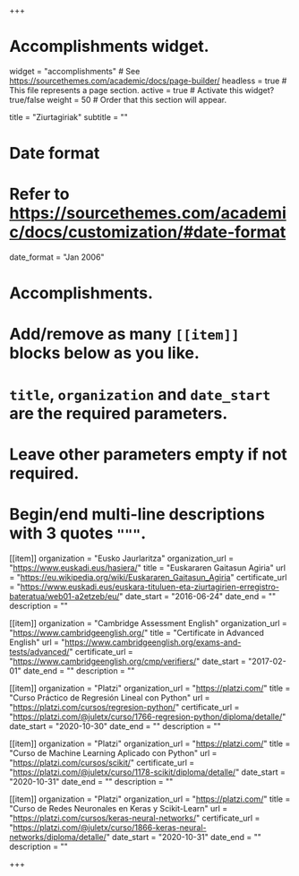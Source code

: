 +++
# Accomplishments widget.
widget = "accomplishments"  # See https://sourcethemes.com/academic/docs/page-builder/
headless = true  # This file represents a page section.
active = true  # Activate this widget? true/false
weight = 50  # Order that this section will appear.

title = "Ziurtagiriak"
subtitle = ""

# Date format
#   Refer to https://sourcethemes.com/academic/docs/customization/#date-format
date_format = "Jan 2006"

# Accomplishments.
#   Add/remove as many `[[item]]` blocks below as you like.
#   `title`, `organization` and `date_start` are the required parameters.
#   Leave other parameters empty if not required.
#   Begin/end multi-line descriptions with 3 quotes `"""`.

[[item]]
  organization = "Eusko Jaurlaritza"
  organization_url = "https://www.euskadi.eus/hasiera/"
  title = "Euskararen Gaitasun Agiria"
  url = "https://eu.wikipedia.org/wiki/Euskararen_Gaitasun_Agiria"
  certificate_url = "https://www.euskadi.eus/euskara-tituluen-eta-ziurtagirien-erregistro-bateratua/web01-a2etzeb/eu/"
  date_start = "2016-06-24"
  date_end = ""
  description = ""

[[item]]
  organization = "Cambridge Assessment English"
  organization_url = "https://www.cambridgeenglish.org/"
  title = "Certificate in Advanced English"
  url = "https://www.cambridgeenglish.org/exams-and-tests/advanced/"
  certificate_url = "https://www.cambridgeenglish.org/cmp/verifiers/"
  date_start = "2017-02-01"
  date_end = ""
  description = ""

[[item]]
  organization = "Platzi"
  organization_url = "https://platzi.com/"
  title = "Curso Práctico de Regresión Lineal con Python"
  url = "https://platzi.com/cursos/regresion-python/"
  certificate_url = "https://platzi.com/@juletx/curso/1766-regresion-python/diploma/detalle/"
  date_start = "2020-10-30"
  date_end = ""
  description = ""

[[item]]
  organization = "Platzi"
  organization_url = "https://platzi.com/"
  title = "Curso de Machine Learning Aplicado con Python"
  url = "https://platzi.com/cursos/scikit/"
  certificate_url = "https://platzi.com/@juletx/curso/1178-scikit/diploma/detalle/"
  date_start = "2020-10-31"
  date_end = ""
  description = ""

[[item]]
  organization = "Platzi"
  organization_url = "https://platzi.com/"
  title = "Curso de Redes Neuronales en Keras y Scikit-Learn"
  url = "https://platzi.com/cursos/keras-neural-networks/"
  certificate_url = "https://platzi.com/@juletx/curso/1866-keras-neural-networks/diploma/detalle/"
  date_start = "2020-10-31"
  date_end = ""
  description = ""

+++
